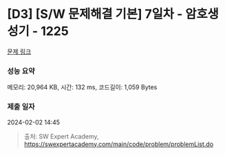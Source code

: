 # [D3] [S/W 문제해결 기본] 7일차 - 암호생성기 - 1225 

[문제 링크](https://swexpertacademy.com/main/code/problem/problemDetail.do?contestProbId=AV14uWl6AF0CFAYD) 

### 성능 요약

메모리: 20,964 KB, 시간: 132 ms, 코드길이: 1,059 Bytes

### 제출 일자

2024-02-02 14:45



> 출처: SW Expert Academy, https://swexpertacademy.com/main/code/problem/problemList.do